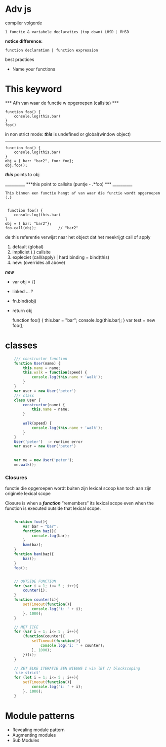# Adv js
compiler volgorde

    1 functie & variabele declaraties (top down) LHSD | RHSD

**notice difference:**

    function declaration | function expression
best practices
- Name your functions

# This keyword
*** Afh van waar de functie w opgeroepen (callsite) ***

    function foo() {
        console.log(this.bar)
    }
    foo()
in non strict mode:
***this*** is undefined or global(window object)

****

    function foo() {
        console.log(this.bar)
    }
    obj = { bar: "bar2", foo: foo};
    obj.foo();

***this*** points to obj

__________ ***this point to callsite (puntje - .*foo) *** __________

    This binnen een functie hangt af van waar die functie wordt opgeroepen (.)


     function foo() {
        console.log(this.bar)
    }
    obj = { bar: "bar2"};
    foo.call(obj);          // "bar2"
de this referentie verwijst naar het object dat het meekrijgt
call of apply


1. default (global)
2. impliciet (.) callsite
3. expleciet (call/apply) | hard binding = bind(this)
4. new: (overrides all above)

***new***
- var obj = {}
- linked ... ?
- fn.bind(obj)
- return obj

    function foo() {
        this.bar = "bar";
        console.log(this.bar);
    }
    var test = new foo();


# classes

```javascript
    /// constructor function
    function User(name) {
        this.name = name;
        this.walk = function(speed) {
            console.log(this.name + 'walk');
        }
    }
    var user = new User('peter')
    ​/// class
    class User {
        constructor(name) {
            this.name = name;
        }
    ​
        walk(speed) {
            console.log(this.name + 'walk');
        }
    }
    User('peter')  -> runtime error
    var user = new User('peter')
    ​
    ​
    var me = new User('peter');
    me.walk();

```


### Closures
functie die opgeroepen wordt buiten zijn lexical scoop kan toch aan zijn originele lexical scope

 Closure is when a ***function*** “remembers” its lexical scope even when the function is executed outside that lexical scope.

```javascript

    function foo(){
        var bar = "bar";
        function baz(){
            console.log(bar);
        }
        bam(baz);
    }
    function bam(baz){
        baz();
    }
    foo();

```

```javascript

    // OUTSIDE FUNCTION
    for (var i = 1; i<= 5 ; i++){
        counter(i);
    }
    function counter(i){
        setTimeout(function(){
            console.log('i: ' + i);
        }, 1000);
    }

    // MET IIFE
    for (var i = 1; i<= 5 ; i++){
        (function(counter){
            setTimeout(function(){
                console.log('i: ' + counter);
            }, 1000);
        })(i);
    }

    // ZET ELKE ITERATIE EEN NIEUWE I via lET // blockscoping
    'use strict'
    for (let i = 1; i<= 5 ; i++){
        setTimeout(function(){
            console.log('i: ' + i);
        }, 1000);
    }
```


# Module patterns
- Revealing module pattern
- Augmenting modules
- Sub Modules
